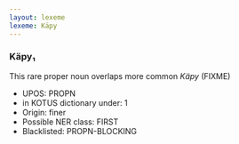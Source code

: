 ```yaml
---
layout: lexeme
lexeme: Käpy
---
```


###  Käpy₁

This rare proper noun overlaps more common *Käpy* (FIXME)
* UPOS:  PROPN
* in KOTUS dictionary under:  1
* Origin:  finer
* Possible NER class:  FIRST
* Blacklisted:  PROPN-BLOCKING

